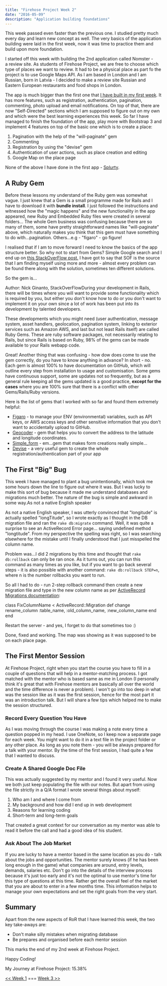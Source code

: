 ```yaml
---
title: "Firehose Project Week 2"
date: "2016-05-09"
description: "Application building foundations"
---
```


This week passed even faster than the previous one. I studied pretty much every day and learn new concept as well. The very basics of the application building were laid in the first week, now it was time to practice them and build upon more foundation.

I started off this week with building the 2nd application called Nomster - a review site. As students of Firehose Project, we are free to choose which type of places we want to review. It had to be a physical place as part fo the project is to use Google Maps API. As I am based in London and I am Russian, born in Latvia - I decided to make a review site Russian and Eastern European restaurants and food shops in London.

The app is much bigger than the first one that [I have built in my first week](/posts/firehose-project-week-1/). It has more features, such as registration, authentication, pagination, commenting, photo upload and email notifications. On top of that, there are now "Self-Directed" sections which I am supposed to figure out on my own and which were the best learning experiences this week. So far I have managed to finish the foundation of the app, play more with Bootstrap 3 and implement 4 features on top of the basic one which is to create a place:

1. Pagination with the help of the "will-paginate" gem
2. Commenting
3. Registration by using the "devise" gem
4. Authentication of user actions, such as place creation and editing
5. Google Map on the place page

None of the above I have done in the first app - [Splurty](http://splurty-aleks-gorbenko.herokuapp.com/).

## A Ruby Gem

Before these lessons my understand of the Ruby gem was somewhat vague. I just knew that a Gem is a small programme made for Rails and I have to download it with **bundle install**. I just followed the instructions and witnessed how the "magic happens" and the new functionality in the app appeared, new Ruby and Embedded Ruby files were created in several folders... The whole Gem business was confusing because there are so many of them, some have pretty straightforward names like "will-paginate" above, which naturally makes you think that this gem must have something to do with...pagination. Others...e.g - "figaro" - go figure!

I realised that if I am to move forward I need to know the basics of the app structure better. So why not to start from Gems? Simple Google search and I end up on [this StackOverFlow post.](http://stackoverflow.com/questions/14072880/whats-the-use-of-gemfile-in-rails) I have got to say that SOF is the source that I am finding myself using more and more - almost every problem can be found there along with the solution, sometimes ten different solutions.

So the gem is...

Author: Nick Ginanto, StackOverFlowDuring your development in Rails, there will be times where you will want to provide some functionality which is required by you, but either you don't know how to do or you don't want to implement it on your own since a lot of work has been put into its development by talented developers.

These developments which you might need (user authentication, message system, asset handlers, geolocation, pagination system, linking to exterior services such as Amazon AWS, and last but not least Rails itself) are called Ruby Gems. These are ruby software packages, not necessarily relating to Rails, but since Rails is based on Ruby, 98% of the gems can be made available to your Rails webapp code.

Great! Another thing that was confusing - how dow does come to use the gem correctly, do you have to know anything in advance? In short - no. Each gem is almost 100% to have documentation on GitHub, which will outline every step from installation to usage and customisation. Some gems have continuous support, some are updates not so frequently, but as a general rule keeping all the gems updated is a good practice, **except for the cases** where you are 100% sure that there is a conflict with other Gems/Rails/Ruby versions.

Here is the list of gems that I worked with so far and found them extremely helpful:

- [Figaro](https://github.com/laserlemon/figaro) - to manage your ENV (environmental) variables, such as API keys, or AWS access keys and other sensitive information that you don't want to accidentally upload to GitHub.
- [Geocoder](https://github.com/alexreisner/geocoder) - gem that helps you to convert the address to the latitude and longitude coordinates.
- [Simple_form](https://github.com/plataformatec/simple_form) - em...gem that makes form creations really simple...
- [Devise](https://github.com/plataformatec/devise) - a very useful gem to create the whole registration/authentication part of your app

## The First "Big" Bug

This week I have managed to plant a bug unintentionally, which took me some hours down the line to figure out where it was. But I was lucky to make this sort of bug because it made me understand databases and migrations much better. The nature of the bug is simple and awkward in some way.As not a native English speaker

As not a native English speaker, I was utterly convinced that "longitude" is actually spelled "longTitude", so I wrote exactly as I thought in the DB migration file and ran the `rake db:migrate` command. Well, it was quite a surprise to see an ActiveRecord Error page... saying undefined method "longtitude". From my perspective the spelling was right, so I was searching elsewhere for the mistake until I finally understood that I just misspelled the column name.

Problem was...I did 2 migrations by this time and thought that `rake db:rollback` can only be ran once. As it turns out, you can run this command as many times as you like, but if you want to go back several steps - it is also possible with another command: `rake db:rollback STEP=n`, where n is the number rollbacks you want to run.

So all I had to do - run 2-step rollback command then create a new migration file and type in the new column name as per [ActiveRecord Migrations documentation](http://guides.rubyonrails.org/active_record_migrations.html#using-the-change-method):

class FixColumnName < ActiveRecord::Migration
  def change
      rename_column :table_name, :old_column_name, :new_column_name
  end
end

Restart the server - and yes, I forget to do that sometimes too :)

Done, fixed and working. The map was showing as it was supposed to be on each place page.

## The First Mentor Session

At Firehose Project, right when you start the course you have to fill in a couple of questions that will help in a mentor-matching process. I got matched with the mentor who is based same as me in London (I personally think it's great that with Firehose mentors are basically all over the world and the time difference is never a problem). I won't go into too deep in what was the session like as it was the first session, hence for the most part it was an introduction talk. But I will share a few tips which helped me to make the session structured.

### Record Every Question You Have

As I was moving through the course I was making a note every time a question popped in my head. I use OneNote, so I keep now a separate page for each week. You might want to do it in a text file in the project folder or any other place. As long as you note them - you will be always prepared for a talk with your mentor. By the time of the first session, I had quite a few that I wanted to discuss.

### Create A Shared Google Doc File

This was actually suggested by my mentor and I found it very useful. Now we both just keep populating the file with our notes. But apart from using the file strictly in a Q/A format I wrote several things about myself:

1. Who am I and where I come from
2. My background and how did I end up in web development
3. Reasons for learning coding
4. Short-term and long-term goals

That created a great context for our conversation as my mentor was able to read it before the call and had a good idea of his student.

### Ask About The Job Market

If you are lucky to have a mentor based in the same location as you do - talk about the jobs and opportunities. The mentor surely knows (if he has been long enough in the game) what companies are around, entry levels, demands, salaries etc. Don't go into the details of the interview process because it's just too early and it's not the optimal to use mentor's time for this type of questions at this time. Rather get the overall feel of the market that you are about to enter in a few months time. This information helps to manage your own expectations and set the right goals from the very start.

## Summary

Apart from the new aspects of RoR that I have learned this week, the two key take-aways are:

- Don't make silly mistakes when migrating database
- Be prepares and organised before each mentor session

This marks the end of my 2nd week at Firehose Project.

Happy Coding!

My Journey at Firehose Project: 15.38%

[<< Week 1](/posts/firehose-project-week-1/) === [Week 3 >>](/posts/firehose-project-week-3/)
